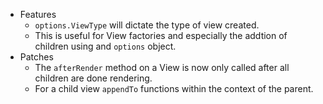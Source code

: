 * Features
    * `options.ViewType` will dictate the type of view created.
    * This is useful for View factories and especially the addtion of children using and `options` object.
* Patches
    * The `afterRender` method on a View is now only called after all children are done rendering.
    * For a child view `appendTo` functions within the context of the parent.